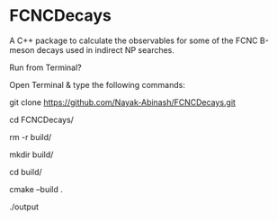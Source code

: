 # FCNCDecays

A C++ package to calculate the observables for some of the FCNC B-meson decays used in indirect NP searches.

Run from Terminal?

Open Terminal & type the following commands:

git clone https://github.com/Nayak-Abinash/FCNCDecays.git

cd FCNCDecays/

rm -r build/

mkdir build/

cd build/

cmake –build .

./output
